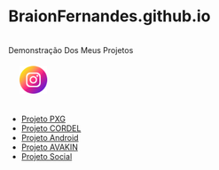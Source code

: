 # BraionFernandes.github.io
<br>
 Demonstração Dos Meus Projetos
<br>
<a href="https://instagram.com/braion_f_reis/"><img src="AVAKIN/imagens/social/instagram.png" alt="" style="width: 50px; padding: 20px;"></a>
<br>
<ul>
    <li><a href="https://braionfernandes.github.io/PXG/PokeXGames.html" target="_blank">Projeto PXG</a></li>
    <li><a href="https://braionfernandes.github.io/CORDEL/Principal.html" target="_blank">Projeto CORDEL</a></li>
    <li><a href="https://braionfernandes.github.io/Android/android.html" target="_blank">Projeto Android</a></li>
    <li><a href="https://braionfernandes.github.io/AVAKIN/avakin1.html" target="_blank">Projeto AVAKIN</a></li>
    <li><a href="https://braionfernandes.github.io/REDESSOCIAIS/index.html" targte="_blank">Projeto Social</a></li>
</ul>